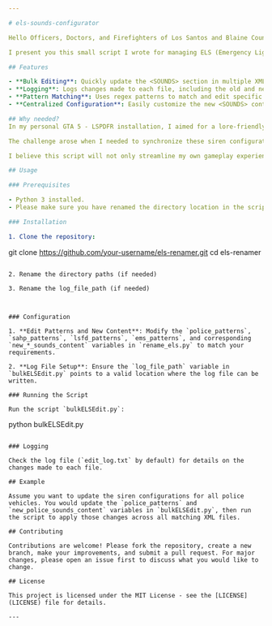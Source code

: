 ```yaml
---

# els-sounds-configurator

Hello Officers, Doctors, and Firefighters of Los Santos and Blaine County,

I present you this small script I wrote for managing ELS (Emergency Lighting System) configuration files in Grand Theft Auto V. This script helps to standardize and update the <SOUNDS> section across multiple XML files used by various emergency service vehicles. It's particularly useful for ensuring consistency and efficiency when updating siren and horn configurations.

## Features

- **Bulk Editing**: Quickly update the <SOUNDS> section in multiple XML files based on predefined patterns.
- **Logging**: Logs changes made to each file, including the old and new content of the <SOUNDS> section.
- **Pattern Matching**: Uses regex patterns to match and edit specific files associated with police, ambulance, fire department, and other emergency services.
- **Centralized Configuration**: Easily customize the new <SOUNDS> content for different departments or vehicle types.

## Why needed?
In my personal GTA 5 - LSPDFR installation, I aimed for a lore-friendly experience, ensuring that all aspects of the game. However, managing siren configurations across multiple agencies and vehicle types proved to be a daunting task. Specifically, I created a pack of sirens tailored for different agencies such as SAHP, LSPD + BCSO + FIB + LSSD, EMS, and FD, encompassing around 337 lore-friendly vehicle els-xml config files.

The challenge arose when I needed to synchronize these siren configurations across all 337 XML files associated with each vehicle. Attempting to do this manually quickly became overwhelming and impractical. Faced with this issue, I decided to develop a Python script to automate the process. This script allows for seamless updates to the <SOUNDS> blah blah </SOUNDS> section within each XML file, ensuring that the siren and horn configurations are consistently applied across all vehicles.

I believe this script will not only streamline my own gameplay experience but also be beneficial to others within the GTA 5 modding community who seek to maintain a similar level of customization and immersion. By sharing this tool, I hope to alleviate the manual effort required for managing siren configurations and enable others to effortlessly customize their GTA 5 emergency vehicle setups. 

## Usage

### Prerequisites

- Python 3 installed.
- Please make sure you have renamed the directory location in the script.

### Installation

1. Clone the repository:
   ```
   git clone https://github.com/your-username/els-renamer.git
   cd els-renamer
   ```

2. Rename the directory paths (if needed)

3. Rename the log_file_path (if needed)



### Configuration

1. **Edit Patterns and New Content**: Modify the `police_patterns`, `sahp_patterns`, `lsfd_patterns`, `ems_patterns`, and corresponding `new_*_sounds_content` variables in `rename_els.py` to match your requirements.

2. **Log File Setup**: Ensure the `log_file_path` variable in `bulkELSEdit.py` points to a valid location where the log file can be written.

### Running the Script

Run the script `bulkELSEdit.py`:
```
python bulkELSEdit.py
```

### Logging

Check the log file (`edit_log.txt` by default) for details on the changes made to each file.

## Example

Assume you want to update the siren configurations for all police vehicles. You would update the `police_patterns` and `new_police_sounds_content` variables in `bulkELSEdit.py`, then run the script to apply those changes across all matching XML files.

## Contributing

Contributions are welcome! Please fork the repository, create a new branch, make your improvements, and submit a pull request. For major changes, please open an issue first to discuss what you would like to change.

## License

This project is licensed under the MIT License - see the [LICENSE](LICENSE) file for details.

---
```

